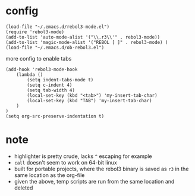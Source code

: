 # config
```
(load-file "~/.emacs.d/rebol3-mode.el")
(require 'rebol3-mode)
(add-to-list 'auto-mode-alist '("\\.r3\\'" . rebol3-mode))
(add-to-list 'magic-mode-alist '("REBOL [ ]" . rebol3-mode) )
(load-file "~/.emacs.d/ob-rebol3.el")
```
more config to enable tabs
```
(add-hook 'rebol3-mode-hook
	(lambda ()
		(setq indent-tabs-mode t)
		(setq c-indent 4)
		(setq tab-width 4)
		(local-set-key (kbd "<tab>") 'my-insert-tab-char)
		(local-set-key (kbd "TAB") 'my-insert-tab-char)
	)
)
(setq org-src-preserve-indentation t)
```
# note
- highlighter is pretty crude, lacks `^` escaping for example
- `call` doesn't seem to work on 64-bit linux
- built for portable projects, where the rebol3 binary is saved as `r3` in the same location as the org-file
- given the above, temp scripts are run from the same location and deleted
